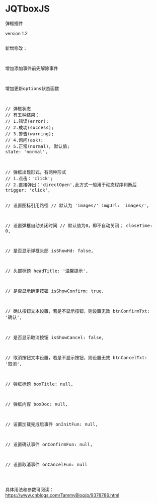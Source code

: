 # JQTboxJS
弹框插件
<p> version 1.2</p>
<pre>
<p>新增修改：</p>
<p>增加添加事件前先解除事件</p> 	
<p>增加更新options状态函数</p>
</pre>
<p></p>
<pre>
// 弹框状态
// 有五种结果：
// 1.错误(error); 
// 2.成功(success); 
// 3.警告(warning); 
// 4.询问(ask);
// 5.正常(normal), 默认值;
state: 'normal',
 <p></p>
// 弹框出现形式，有两种形式
// 1.点击：'click'; 
// 2.直接弹出：'directOpen',此方式一般用于动态程序判断后
trigger: 'click',

// 设置图标引用路径
// 默认为 'images/'
imgUrl: 'images/',

// 设置弹框自动关闭时间
// 默认值为0，即不自动关闭；
closeTime: 0,

// 是否显示弹框头部
isShowHd: false,

// 头部标题
headTitle: '温馨提示',

// 是否显示确定按钮
isShowConfirm: true,

// 确认按钮文本设置，若是不显示按钮，则设置无效
btnConfirmTxt: '确认',

// 是否显示取消按钮
isShowCancel: false,

// 取消按钮文本设置，若是不显示按钮，则设置无效
btnCancelTxt: '取消',

// 弹框标题
boxTitle: null,

// 弹框内容
boxDoc: null,

// 设置加载完成后事件
onInitFun: null,

// 设置确认事件
onConfirmFun: null,

// 设置取消事件
onCancelFun: null

 </pre>
 
 具体用法和参数可阅读：https://www.cnblogs.com/TammyBlog/p/9378786.html
